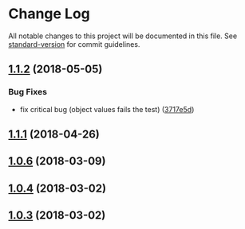 # Change Log

All notable changes to this project will be documented in this file. See [standard-version](https://github.com/conventional-changelog/standard-version) for commit guidelines.

<a name="1.1.2"></a>
## [1.1.2](https://github.com/meltedspark/jest-marbles/compare/v1.1.1...v1.1.2) (2018-05-05)


### Bug Fixes

* fix critical bug (object values fails the test) ([3717e5d](https://github.com/meltedspark/jest-marbles/commit/3717e5d))



<a name="1.1.1"></a>
## [1.1.1](https://github.com/meltedspark/jest-marbles/compare/1.1.0...1.1.1) (2018-04-26)



<a name="1.0.6"></a>
## [1.0.6](https://github.com/meltedspark/jest-marbles/compare/v1.0.4...v1.0.6) (2018-03-09)



<a name="1.0.4"></a>
## [1.0.4](https://github.com/meltedspark/jest-marbles/compare/v1.0.3...v1.0.4) (2018-03-02)



<a name="1.0.3"></a>
## [1.0.3](https://github.com/meltedspark/jest-marbles/compare/1.0.2...1.0.3) (2018-03-02)
